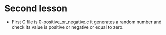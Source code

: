 # Second lesson

- First C file is 0-positive_or_negative.c it generates a random number and check its value is positive or negative or equal to zero.
